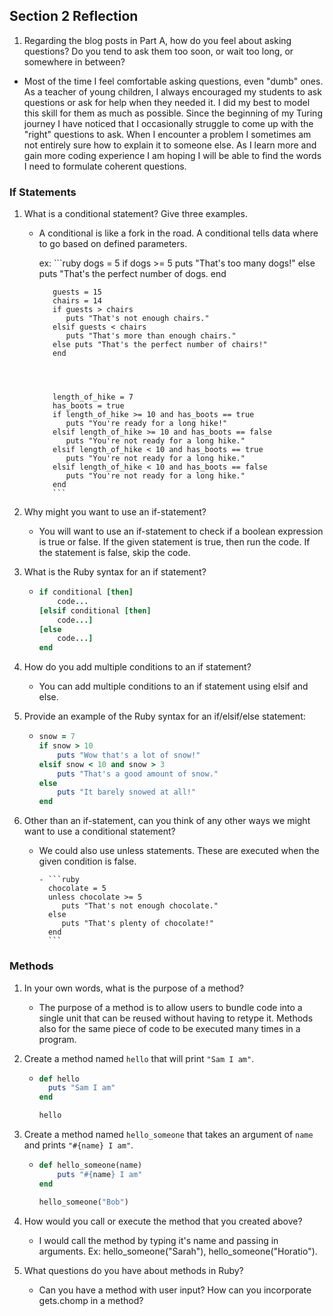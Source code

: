 ## Section 2 Reflection

1. Regarding the blog posts in Part A, how do you feel about asking questions? Do you tend to ask them too soon, or wait too long, or somewhere in between?

  - Most of the time I feel comfortable asking questions, even "dumb" ones.  As a teacher of young children, I always encouraged my students to ask questions or ask for help when they needed it.  I did my best to model this skill for them as much as possible.  Since the beginning of my Turing journey I have noticed that I occasionally struggle to come up with the "right" questions to ask.  When I encounter a problem I sometimes am not entirely sure how to explain it to someone else.  As I learn more and gain more coding experience I am hoping I will be able to find the words I need to formulate coherent questions.  

### If Statements

1. What is a conditional statement? Give three examples.
    - A conditional is like a fork in the road.  A conditional tells data where to go based on defined parameters.  

        ex:  ```ruby
             dogs = 5
             if dogs >= 5
                puts "That's too many dogs!"
             else
                puts "That's the perfect number of dogs.
             end



             guests = 15
             chairs = 14
             if guests > chairs
                puts "That's not enough chairs."
             elsif guests < chairs
                puts "That's more than enough chairs."
             else puts "That's the perfect number of chairs!"
             end




             length_of_hike = 7
             has_boots = true
             if length_of_hike >= 10 and has_boots == true
                puts "You're ready for a long hike!"
             elsif length_of_hike >= 10 and has_boots == false
                puts "You're not ready for a long hike."
             elsif length_of_hike < 10 and has_boots == true
                puts "You're not ready for a long hike."
             elsif length_of_hike < 10 and has_boots == false
                puts "You're not ready for a long hike."
             end
             ```



2. Why might you want to use an if-statement?

    - You will want to use an if-statement to check if a boolean expression is true or false.  If the given statement is true, then run the code.  If the statement is false, skip the code.  

3. What is the Ruby syntax for an if statement?

    - ```ruby
      if conditional [then]
          code...
      [elsif conditional [then]
          code...]
      [else
          code...]
      end
      ```


4. How do you add multiple conditions to an if statement?

    - You can add multiple conditions to an if statement using elsif and else.  


5. Provide an example of the Ruby syntax for an if/elsif/else statement:

    - ```ruby
      snow = 7
      if snow > 10
          puts "Wow that's a lot of snow!"
      elsif snow < 10 and snow > 3
          puts "That's a good amount of snow."
      else
          puts "It barely snowed at all!"
      end
      ```


6. Other than an if-statement, can you think of any other ways we might want to use a conditional statement?

    - We could also use unless statements.  These are executed when the given condition is false.  

          - ```ruby
            chocolate = 5
            unless chocolate >= 5
               puts "That's not enough chocolate."
            else
               puts "That's plenty of chocolate!"
            end
            ```


### Methods

1. In your own words, what is the purpose of a method?

    - The purpose of a method is to allow users to bundle code into a single unit that can be reused without having to retype it. Methods also for the same piece of code to be executed many times in a program.   

2. Create a method named `hello` that will print `"Sam I am"`.

      - ```ruby
        def hello
          puts "Sam I am"
        end

        hello
        ```



3. Create a method named `hello_someone` that takes an argument of `name` and prints `"#{name} I am"`.

      - ```ruby
        def hello_someone(name)
            puts "#{name} I am"
        end

        hello_someone("Bob")
        ```



4. How would you call or execute the method that you created above?

    - I would call the method by typing it's name and passing in arguments.  Ex:  hello_someone("Sarah"), hello_someone("Horatio").

5. What questions do you have about methods in Ruby?

    - Can you have a method with user input?  How can you incorporate gets.chomp in a method?  
